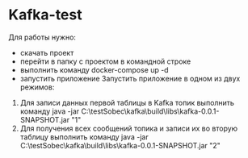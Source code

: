 # Kafka-test

Для работы нужно:
- cкачать проект
- перейти в папку с проектом в командной строке
- выполнить команду docker-compose up -d
- запустить приложение
Запустить приложение в одном из двух режимов:
1) Для записи данных первой таблицы в Kafka топик выполнить команду
java -jar C:\testSobec\kafka\build\libs\kafka-0.0.1-SNAPSHOT.jar "1" 
2) Для получения всех сообщений топика и записи их во вторую таблицу выполнить команду
java -jar C:\testSobec\kafka\build\libs\kafka-0.0.1-SNAPSHOT.jar "2"
